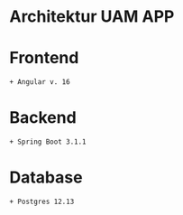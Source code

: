 # Architektur UAM APP

# Frontend
    + Angular v. 16

# Backend
    + Spring Boot 3.1.1

# Database
    + Postgres 12.13
